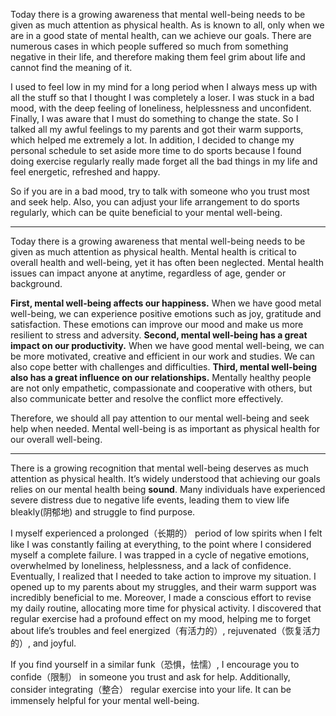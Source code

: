 Today there is a growing awareness that mental well-being needs to be given as much attention as physical health. As is known to all, only when we are in a good state of mental health, can we achieve our goals. There are numerous cases in which people suffered so much from something negative in their life,  and therefore making them feel grim about life and cannot find the meaning of it.

I used to feel low in my mind for a long period when I always mess up with all the stuff so that I thought I was completely a loser. I was stuck in a bad mood, with the deep feeling of loneliness, helplessness and unconfident. Finally, I was aware that I must do something to change the state. So I talked all my awful feelings to my parents and got their warm supports, which helped me extremely a lot. In addition, I  decided to change my personal schedule to set aside more time to do sports because I found doing exercise regularly really made forget all the bad things in my life and feel energetic, refreshed and happy.

So if you are in a bad mood, try to talk with someone who you trust most and seek help. Also, you can adjust your life arrangement to do sports regularly, which can be quite  beneficial  to your mental well-being.

---

Today there is a growing awareness that mental well-being needs to  be given as much attention as physical health. Mental health is critical to overall health and well-being, yet it has often been neglected. Mental health issues can impact anyone at anytime, regardless of age, gender or background.

**First, mental well-being affects our happiness.** When we have good metal well-being, we can experience positive emotions such as joy, gratitude and satisfaction. These emotions can improve our mood and make us more resilient to stress and adversity. **Second, mental well-being has a great impact on our productivity.** When we have good mental well-being, we can be more motivated, creative and efficient in our work and studies. We can also cope  better with challenges and difficulties. **Third, mental well-being also has a great influence on our relationships.** Mentally healthy people are not only empathetic, compassionate and cooperative with others, but also communicate better and resolve the conflict more effectively.

Therefore, we should all pay attention to our mental well-being and seek help when needed. Mental well-being is as important as physical  health for our overall well-being.

---

There is a growing recognition that mental well-being deserves as much attention as physical health. It’s widely understood that achieving our goals relies on our mental health being **sound**. Many individuals have experienced severe distress due to negative life events, leading them to view life bleakly(阴郁地) and struggle to find purpose.

I myself experienced a prolonged（长期的） period of low spirits when I felt like I was constantly failing at everything, to the point where I considered myself a complete failure. I was trapped in a cycle of negative emotions, overwhelmed by loneliness, helplessness, and a lack of confidence. Eventually, I realized that I needed to take action to improve my situation. I opened up to my parents about my struggles, and their warm support was incredibly beneficial to me. Moreover, I made a conscious effort to revise my daily routine, allocating more time for physical activity. I discovered that regular exercise had a profound effect on my mood, helping me to forget about life’s troubles and feel energized（有活力的）, rejuvenated（恢复活力的）, and joyful.

If you find yourself in a similar funk（恐惧，怯懦）, I encourage you to confide（限制） in someone you trust and ask for help. Additionally, consider integrating（整合） regular exercise into your life. It can be immensely helpful for your mental well-being.




